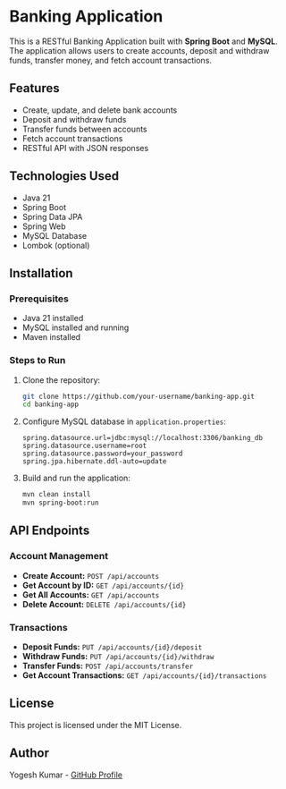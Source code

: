 # Banking Application

This is a RESTful Banking Application built with **Spring Boot** and **MySQL**. The application allows users to create accounts, deposit and withdraw funds, transfer money, and fetch account transactions.

## Features
- Create, update, and delete bank accounts
- Deposit and withdraw funds
- Transfer funds between accounts
- Fetch account transactions
- RESTful API with JSON responses

## Technologies Used
- Java 21
- Spring Boot
- Spring Data JPA
- Spring Web
- MySQL Database
- Lombok (optional)

## Installation

### Prerequisites
- Java 21 installed
- MySQL installed and running
- Maven installed

### Steps to Run
1. Clone the repository:
   ```sh
   git clone https://github.com/your-username/banking-app.git
   cd banking-app
   ```
2. Configure MySQL database in `application.properties`:
   ```properties
   spring.datasource.url=jdbc:mysql://localhost:3306/banking_db
   spring.datasource.username=root
   spring.datasource.password=your_password
   spring.jpa.hibernate.ddl-auto=update
   ```
3. Build and run the application:
   ```sh
   mvn clean install
   mvn spring-boot:run
   ```

## API Endpoints

### Account Management
- **Create Account:** `POST /api/accounts`
- **Get Account by ID:** `GET /api/accounts/{id}`
- **Get All Accounts:** `GET /api/accounts`
- **Delete Account:** `DELETE /api/accounts/{id}`

### Transactions
- **Deposit Funds:** `PUT /api/accounts/{id}/deposit`
- **Withdraw Funds:** `PUT /api/accounts/{id}/withdraw`
- **Transfer Funds:** `POST /api/accounts/transfer`
- **Get Account Transactions:** `GET /api/accounts/{id}/transactions`

## License
This project is licensed under the MIT License.

## Author
Yogesh Kumar - [GitHub Profile](https://github.com/Yogeshkumar440)

